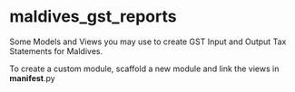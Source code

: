 # maldives_gst_reports

Some Models and Views you may use to create GST Input and Output Tax Statements for Maldives.

To create a custom module, scaffold a new module and link the views in __manifest__.py
